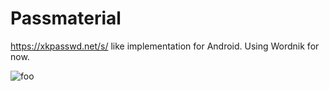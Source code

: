 # Passmaterial
https://xkpasswd.net/s/ like implementation for Android. Using Wordnik for now.

![foo](https://xkpasswd.net/s/contrib/password_strength.png "To anyone who understands information theory and security and is in an infuriating argument with someone who does not (possibly involving mixed case), I sincerely apologize.")
